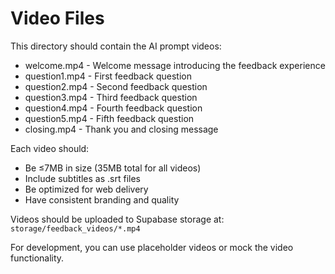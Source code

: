 # Video Files

This directory should contain the AI prompt videos:

- welcome.mp4 - Welcome message introducing the feedback experience
- question1.mp4 - First feedback question
- question2.mp4 - Second feedback question  
- question3.mp4 - Third feedback question
- question4.mp4 - Fourth feedback question
- question5.mp4 - Fifth feedback question
- closing.mp4 - Thank you and closing message

Each video should:
- Be ≤7MB in size (35MB total for all videos)
- Include subtitles as .srt files
- Be optimized for web delivery
- Have consistent branding and quality

Videos should be uploaded to Supabase storage at:
`storage/feedback_videos/*.mp4`

For development, you can use placeholder videos or mock the video functionality.
